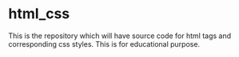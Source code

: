 # html_css
This is the repository which will have source code for html tags and corresponding css styles. This is for educational purpose. 

